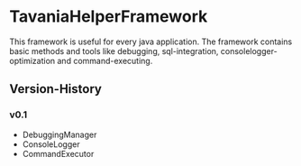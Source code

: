# TavaniaHelperFramework

This framework is useful for every java application. The framework contains basic methods and tools like debugging, sql-integration, consolelogger-optimization and command-executing.

## Version-History

### v0.1
- DebuggingManager
- ConsoleLogger
- CommandExecutor
